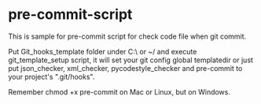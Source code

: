 # pre-commit-script

This is sample for pre-commit script for check code file when git commit.

Put Git_hooks_template folder under C:\ or ~/ and execute git_template_setup script, it will set your git config global templatedir or just put json_checker, xml_checker, pycodestyle_checker and pre-commit to your project's ".git/hooks".

Remember chmod +x pre-commit on Mac or Linux, but on Windows.
